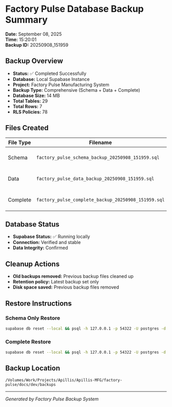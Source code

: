 # Factory Pulse Database Backup Summary
**Date:** September 08, 2025  
**Time:** 15:20:01  
**Backup ID:** 20250908_151959

## Backup Overview
- **Status:** ✅ Completed Successfully
- **Database:** Local Supabase Instance
- **Project:** Factory Pulse Manufacturing System
- **Backup Type:** Comprehensive (Schema + Data + Complete)
- **Database Size:**  14 MB
- **Total Tables:**     29
- **Total Rows:**           7
- **RLS Policies:**     78

## Files Created
| File Type | Filename                                            | Size | Description             |
| --------- | --------------------------------------------------- | ---- | ----------------------- |
| Schema    | `factory_pulse_schema_backup_20250908_151959.sql`   | 156K | Database structure only |
| Data      | `factory_pulse_data_backup_20250908_151959.sql`     | 96K  | Data content only       |
| Complete  | `factory_pulse_complete_backup_20250908_151959.sql` | 156K | Full database backup    |

## Database Status
- **Supabase Status:** ✅ Running locally
- **Connection:** Verified and stable
- **Data Integrity:** Confirmed

## Cleanup Actions
- **Old backups removed:** Previous backup files cleaned up
- **Retention policy:** Latest backup set only
- **Disk space saved:** Previous backup files removed

## Restore Instructions

### Schema Only Restore
```bash
supabase db reset --local && psql -h 127.0.0.1 -p 54322 -U postgres -d postgres < /Volumes/Work/Projects/Apillis/Apillis-MFG/factory-pulse/docs/dev/backups/factory_pulse_schema_backup_20250908_151959.sql
```

### Complete Restore
```bash
supabase db reset --local && psql -h 127.0.0.1 -p 54322 -U postgres -d postgres < /Volumes/Work/Projects/Apillis/Apillis-MFG/factory-pulse/docs/dev/backups/factory_pulse_complete_backup_20250908_151959.sql
```

## Backup Location
```
/Volumes/Work/Projects/Apillis/Apillis-MFG/factory-pulse/docs/dev/backups
```

---
*Generated by Factory Pulse Backup System*
